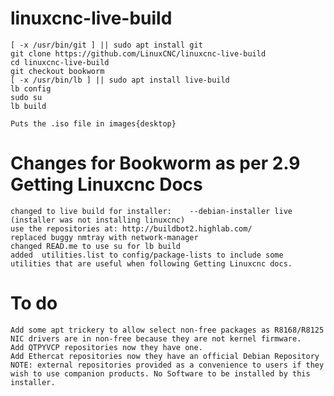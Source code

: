 # linuxcnc-live-build

    [ -x /usr/bin/git ] || sudo apt install git
    git clone https://github.com/LinuxCNC/linuxcnc-live-build
    cd linuxcnc-live-build
    git checkout bookworm
    [ -x /usr/bin/lb ] || sudo apt install live-build
    lb config
    sudo su
    lb build
    
    Puts the .iso file in images{desktop}
    
# Changes for Bookworm as per 2.9 Getting Linuxcnc Docs
    changed to live build for installer: 	--debian-installer live  (installer was not installing linuxcnc)
    use the repositories at: http://buildbot2.highlab.com/   
    replaced buggy nmtray with network-manager  
    changed READ.me to use su for lb build 
    added  utilities.list to config/package-lists to include some utilities that are useful when following Getting Linuxcnc docs.
    
 # To do
    Add some apt trickery to allow select non-free packages as R8168/R8125 NIC drivers are in non-free because they are not kernel firmware.
    Add QTPYVCP repositories now they have one.
    Add Ethercat repositories now they have an official Debian Repository
    NOTE: external repositories provided as a convenience to users if they wish to use companion products. No Software to be installed by this installer.
